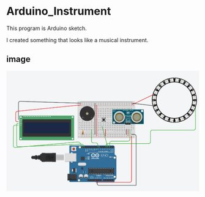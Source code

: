 # Arduino_Instrument

This program is Arduino sketch.

I created something that looks like a musical instrument.

## image
![Arduino_Instrument image](https://github.com/rainbow0210/Arduino_Instrument/blob/main/images/image.png?raw=true)
